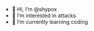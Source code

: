 - 👋 Hi, I’m @shypox
- 👀 I’m interested in attacks
- 🌱 I’m currently learning coding

<!---
shypox/shypox is a ✨ special ✨ repository because its `README.md` (this file) appears on your GitHub profile.
You can click the Preview link to take a look at your changes.
--->
